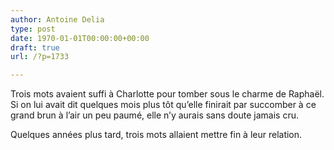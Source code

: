 ```yaml
---
author: Antoine Delia
type: post
date: 1970-01-01T00:00:00+00:00
draft: true
url: /?p=1733

---
```

Trois mots avaient suffi à Charlotte pour tomber sous le charme de Raphaël. Si on lui avait dit quelques mois plus tôt qu&#8217;elle finirait par succomber à ce grand brun à l&#8217;air un peu paumé, elle n&#8217;y aurais sans doute jamais cru.

Quelques années plus tard, trois mots allaient mettre fin à leur relation.